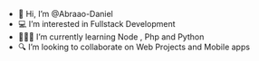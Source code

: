 - 👋 Hi, I’m @Abraao-Daniel
- 💻 I’m interested in Fullstack Development 
- 👨🏽‍💻 I’m currently learning Node , Php and Python
- 🔍 I’m looking to collaborate on  Web Projects and Mobile apps



